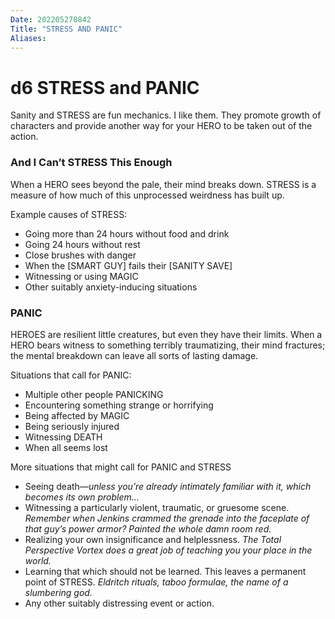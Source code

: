 ```yaml
---
Date: 202205270842
Title: "STRESS AND PANIC"
Aliases:
---
```

# d6 STRESS and PANIC
Sanity and STRESS are fun mechanics. I like them. They promote growth of characters and provide another way for your HERO to be taken out of the action.

### And I Can’t STRESS This Enough
When a HERO sees beyond the pale, their mind breaks down. STRESS is a measure of how much of this unprocessed weirdness has built up.

Example causes of STRESS:
- Going more than 24 hours without food and drink
- Going 24 hours without rest
- Close brushes with danger
- When the [SMART GUY] fails their [SANITY SAVE]
- Witnessing or using MAGIC
- Other suitably anxiety-inducing situations

### PANIC
HEROES are resilient little creatures, but even they have their limits. When a HERO bears witness to something terribly traumatizing, their mind fractures; the mental breakdown can leave all sorts of lasting damage.

Situations that call for PANIC:
- Multiple other people PANICKING
- Encountering something strange or horrifying
- Being affected by MAGIC
- Being seriously injured
- Witnessing DEATH
- When all seems lost

More situations that might call for PANIC and STRESS
- Seeing death—_unless you’re already intimately familiar with it, which becomes its own problem…_
- Witnessing a particularly violent, traumatic, or gruesome scene. _Remember when Jenkins crammed the grenade into the faceplate of that guy’s power armor? Painted the whole damn room red._
- Realizing your own insignificance and helplessness. _The Total Perspective Vortex does a great job of teaching you your place in the world._
- Learning that which should not be learned. This leaves a permanent point of STRESS. _Eldritch rituals, taboo formulae, the name of a slumbering god._
- Any other suitably distressing event or action.